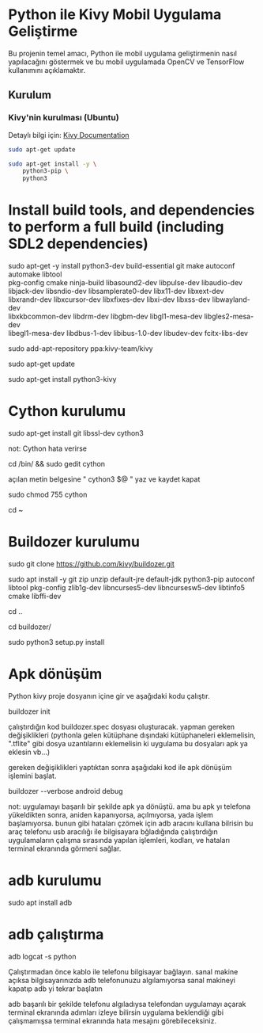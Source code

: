 # Python ile Kivy Mobil Uygulama Geliştirme

Bu projenin temel amacı, Python ile mobil uygulama geliştirmenin nasıl yapılacağını göstermek ve bu mobil uygulamada OpenCV ve TensorFlow kullanımını açıklamaktır.

## Kurulum

### Kivy'nin kurulması (Ubuntu)
Detaylı bilgi için: [Kivy Documentation](https://kivy.org/doc/stable/installation/installation-linux.html#ubuntu-11-10-or-newer)

```bash
sudo apt-get update

sudo apt-get install -y \
    python3-pip \
    python3
```

# Install build tools, and dependencies to perform a full build (including SDL2 dependencies)
sudo apt-get -y install python3-dev build-essential git make autoconf automake libtool \
      pkg-config cmake ninja-build libasound2-dev libpulse-dev libaudio-dev \
      libjack-dev libsndio-dev libsamplerate0-dev libx11-dev libxext-dev \
      libxrandr-dev libxcursor-dev libxfixes-dev libxi-dev libxss-dev libwayland-dev \
      libxkbcommon-dev libdrm-dev libgbm-dev libgl1-mesa-dev libgles2-mesa-dev \
      libegl1-mesa-dev libdbus-1-dev libibus-1.0-dev libudev-dev fcitx-libs-dev

sudo add-apt-repository ppa:kivy-team/kivy

sudo apt-get update

sudo apt-get install python3-kivy

# Cython kurulumu

 sudo apt-get install git libssl-dev cython3

not: Cython hata verirse

 cd /bin/ && sudo gedit cython

 açılan metin belgesine " cython3 $@ " yaz ve kaydet kapat

 sudo chmod 755 cython

 cd ~

 # Buildozer kurulumu

 sudo git clone https://github.com/kivy/buildozer.git

 sudo apt install -y git zip unzip default-jre default-jdk python3-pip autoconf libtool pkg-config zlib1g-dev libncurses5-dev libncursesw5-dev libtinfo5 cmake libffi-dev

cd ..

cd buildozer/

sudo python3 setup.py install

# Apk dönüşüm

Python kivy proje dosyanın içine gir ve aşağıdaki kodu çalıştır.

buildozer init

çalıştırdığın kod buildozer.spec dosyası oluşturacak. yapman gereken değişiklikleri (pythonla gelen kütüphane dışındaki kütüphaneleri eklemelisin, ".tflite" gibi dosya uzantılarını eklemelisin ki uygulama bu dosyaları apk ya eklesin vb...)

gereken değişiklikleri yaptıktan sonra aşağıdaki kod ile apk dönüşüm işlemini başlat.

 buildozer --verbose android debug 

not: uygulamayı başarılı bir şekilde apk ya dönüştü. ama bu apk yı telefona yükeldikten sonra, aniden kapanıyorsa, açılmıyorsa, yada işlem başlamıyorsa. bunun gibi hataları çzömek için adb aracını kullana bilrisin bu araç telefonu usb aracılığı ile bilgisayara bğladığında çalıştırdığın uygulamaların çalışma sırasında yapılan işlemleri, kodları, ve hataları terminal ekranında görmeni sağlar. 

# adb kurulumu

sudo apt install adb 
 
# adb çalıştırma

adb logcat -s python

Çalıştırmadan önce kablo ile telefonu bilgisayar bağlayın. sanal makine açıksa bilgisayarınızda adb telefonunuzu algılamıyorsa sanal makineyi kapatıp adb yi tekrar başlatın

adb başarılı bir şekilde telefonu algıladıysa telefondan uygulamayı açarak terminal ekranında adımları izleye bilirsin uygulama beklendiği gibi çalışmamışsa terminal ekranında hata mesajını görebileceksiniz.
